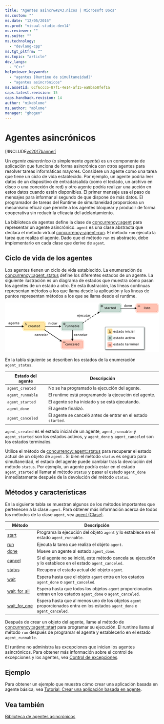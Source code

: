 ```yaml
---
title: "Agentes asincr&#243;nicos | Microsoft Docs"
ms.custom: ""
ms.date: "12/05/2016"
ms.prod: "visual-studio-dev14"
ms.reviewer: ""
ms.suite: ""
ms.technology: 
  - "devlang-cpp"
ms.tgt_pltfrm: ""
ms.topic: "article"
dev_langs: 
  - "C++"
helpviewer_keywords: 
  - "agentes [Runtime de simultaneidad]"
  - "agentes asincrónicos"
ms.assetid: 6cf6ccc6-87f1-4e14-af15-ea8ba58fef1a
caps.latest.revision: 15
caps.handback.revision: 14
author: "mikeblome"
ms.author: "mblome"
manager: "ghogen"
---
```

# Agentes asincr&#243;nicos
[!INCLUDE[vs2017banner](../../assembler/inline/includes/vs2017banner.md)]

Un *agente asincrónico* \(o simplemente *agente*\) es un componente de aplicación que funciona de forma asincrónica con otros agentes para resolver tareas informáticas mayores.  Considere un agente como una tarea que tiene un ciclo de vida establecido.  Por ejemplo, un agente podría leer datos de un dispositivo de entrada\/salida \(como el teclado, un archivo en disco o una conexión de red\) y otro agente podría realizar una acción en estos datos cuando están disponibles.  El primer mensaje usa el paso de mensajes para informar al segundo de que dispone de más datos.  El programador de tareas del Runtime de simultaneidad proporciona un mecanismo eficaz que permite a los agentes bloquear y producir de forma cooperativa sin reducir la eficacia del adelantamiento.  
  
 La biblioteca de agentes define la clase de [concurrency::agent](../../parallel/concrt/reference/agent-class.md) para representar un agente asincrónico.  `agent` es una clase abstracta que declara el método virtual [concurrency::agent::run](../Topic/agent::run%20Method.md).  El método `run` ejecuta la tarea que realiza el agente.  Dado que el método `run` es abstracto, debe implementarlo en cada clase que derive de `agent`.  
  
## Ciclo de vida de los agentes  
 Los agentes tienen un ciclo de vida establecido.  La enumeración de [concurrency::agent\_status](../Topic/agent_status%20Enumeration.md) define los diferentes estados de un agente.  La siguiente ilustración es un diagrama de estados que muestra cómo pasan los agentes de un estado a otro.  En esta ilustración, las líneas continuas representan métodos a los que llama desde la aplicación y las líneas de puntos representan métodos a los que se llama desde el runtime.  
  
 ![Diagrama de estado de agente](../../parallel/concrt/media/agentstate.png "AgentState")  
  
 En la tabla siguiente se describen los estados de la enumeración `agent_status`.  
  
|Estado del agente|Descripción|  
|-----------------------|-----------------|  
|`agent_created`|No se ha programado la ejecución del agente.|  
|`agent_runnable`|El runtime está programando la ejecución del agente.|  
|`agent_started`|El agente se ha iniciado y se está ejecutando.|  
|`agent_done`|El agente finalizó.|  
|`agent_canceled`|El agente se canceló antes de entrar en el estado `started`.|  
  
 `agent_created` es el estado inicial de un agente, `agent_runnable` y `agent_started` son los estados activos, y `agent_done` y `agent_canceled` son los estados terminales.  
  
 Utilice el método de [concurrency::agent::status](../Topic/agent::status%20Method.md) para recuperar el estado actual de un objeto de `agent` .  Si bien el método `status` es seguro para simultaneidad, el estado del agente puede cambiar tras la devolución del método `status`.  Por ejemplo, un agente podría estar en el estado `agent_started` al llamar al método `status` y pasar al estado `agent_done` inmediatamente después de la devolución del método `status`.  
  
## Métodos y características  
 En la siguiente tabla se muestran algunos de los métodos importantes que pertenecen a la clase `agent`.  Para obtener más información acerca de todos los métodos de la clase `agent`, vea [agent \(Clase\)](../../parallel/concrt/reference/agent-class.md).  
  
|Método|Descripción|  
|------------|-----------------|  
|[start](../Topic/agent::start%20Method.md)|Programa la ejecución del objeto `agent` y lo establece en el estado `agent_runnable`.|  
|[run](../Topic/agent::run%20Method.md)|Ejecuta la tarea que realiza el objeto `agent`.|  
|[done](../Topic/agent::done%20Method.md)|Mueve un agente al estado `agent_done`.|  
|[cancel](../Topic/agent::cancel%20Method.md)|Si el agente no se inició, este método cancela su ejecución y lo establece en el estado `agent_canceled`.|  
|[status](../Topic/agent::status%20Method.md)|Recupera el estado actual del objeto `agent`.|  
|[wait](../Topic/agent::wait%20Method.md)|Espera hasta que el objeto `agent` entra en los estados `agent_done` o `agent_canceled`.|  
|[wait\_for\_all](../Topic/agent::wait_for_all%20Method.md)|Espera hasta que todos los objetos `agent` proporcionados entran en los estados `agent_done` o `agent_canceled`.|  
|[wait\_for\_one](../Topic/agent::wait_for_one%20Method.md)|Espera hasta que al menos uno de los objetos `agent` proporcionados entra en los estados `agent_done` o `agent_canceled`.|  
  
 Después de crear un objeto del agente, llame al método de [concurrency::agent::start](../Topic/agent::start%20Method.md) para programar su ejecución.  El runtime llama al método `run` después de programar el agente y establecerlo en el estado `agent_runnable`.  
  
 El runtime no administra las excepciones que inician los agentes asincrónicos.  Para obtener más información sobre el control de excepciones y los agentes, vea [Control de excepciones](../../parallel/concrt/exception-handling-in-the-concurrency-runtime.md).  
  
## Ejemplo  
 Para obtener un ejemplo que muestra cómo crear una aplicación basada en agente básica, vea [Tutorial: Crear una aplicación basada en agente](../../parallel/concrt/walkthrough-creating-an-agent-based-application.md).  
  
## Vea también  
 [Biblioteca de agentes asincrónicos](../../parallel/concrt/asynchronous-agents-library.md)
